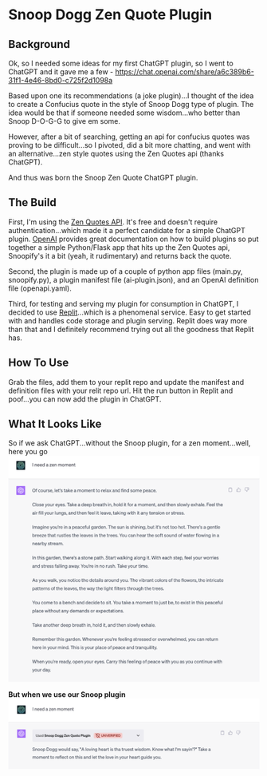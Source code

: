# Snoop Dogg Zen Quote Plugin

## Background
Ok, so I needed some ideas for my first ChatGPT plugin, so I went to ChatGPT and it gave me a few - https://chat.openai.com/share/a6c389b6-31f1-4e46-8bd0-c725f2d1098a

Based upon one its recommendations (a joke plugin)...I thought of the idea to create a Confucius quote in the style of Snoop Dogg type of plugin. The idea would be that if someone needed some wisdom...who better than Snoop D-O-G-G to give em some.

However, after a bit of searching, getting an api for confucius quotes was proving to be difficult...so I pivoted, did a bit more chatting, and went with an alternative...zen style quotes using the Zen Quotes api (thanks ChatGPT).

And thus was born the Snoop Zen Quote ChatGPT plugin.

## The Build
First, I'm using the [Zen Quotes API](https://zenquotes.io/). It's free and doesn't require authentication...which made it a perfect candidate for a simple ChatGPT plugin. [OpenAI](https://platform.openai.com/docs/plugins/examples) provides great documentation on how to build plugins so put together a simple Python/Flask app that hits up the Zen Quotes api, Snoopify's it a bit (yeah, it rudimentary) and returns back the quote.

Second, the plugin is made up of a couple of python app files (main.py, snoopify.py), a plugin manifest file (ai-plugin.json), and an OpenAI definition file (openapi.yaml).

Third, for testing and serving my plugin for consumption in ChatGPT, I decided to use [Replit](https://replit.com/)...which is a phenomenal service. Easy to get started with and handles code storage and plugin serving. Replit does way more than that and I definitely recommend trying out all the goodness that Replit has.

## How To Use
Grab the files, add them to your replit repo and update the manifest and definition files with your relit repo url. Hit the run button in Replit and poof...you can now add the plugin in ChatGPT.

## What It Looks Like
So if we ask ChatGPT...without the Snoop plugin, for a zen moment...well, here you go
![zen moment](./without-snoop-plugin.png)

**But when we use our Snoop plugin**
![snoop moment](./with-snoop-plugin.png)
